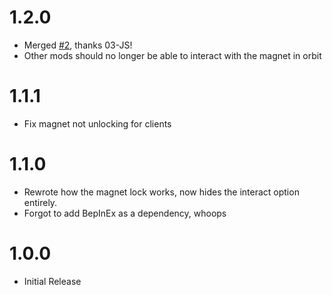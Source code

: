 # 1.2.0
- Merged [#2](https://github.com/DarthLilo/MagnetLock/pull/2), thanks 03-JS!
- Other mods should no longer be able to interact with the magnet in orbit

# 1.1.1
- Fix magnet not unlocking for clients

# 1.1.0
- Rewrote how the magnet lock works, now hides the interact option entirely.
- Forgot to add BepInEx as a dependency, whoops

# 1.0.0
- Initial Release